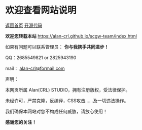 # 欢迎查看网站说明

[返回首页](https://alan-crl.github.io/scgw-team/index.html)
[开源代码](https://e.coding.net/alan-crl/scgw-team/1.git)

**欢迎您转载本站**  https://alan-crl.github.io/scgw-team/index.html

如果有问题可以联系管理员：         **你与我携手共同进步！**

QQ：2685549821 or 2825943190

mail： alan-crl@formail.com 

声明：

本网页所属 Alan(CRL) STUDIO，拥有注册版权，受法律保护。

未经许可，严禁克隆，反编译，CSS攻击……及一切违法操作。

我们确保本网站对您不构成任何威胁，请放心使用！

**感谢您的关注！**



